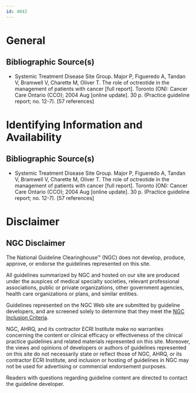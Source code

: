 ```yaml
---
id: 4042
---
```


# General

## Bibliographic Source(s)

- Systemic Treatment Disease Site Group. Major P, Figueredo A, Tandan V, Bramwell V, Charette M, Oliver T. The role of octreotide in the management of patients with cancer [full report]. Toronto (ON): Cancer Care Ontario (CCO); 2004 Aug [online update]. 30 p. (Practice guideline report; no. 12-7). [57 references]

# Identifying Information and Availability

## Bibliographic Source(s)

- Systemic Treatment Disease Site Group. Major P, Figueredo A, Tandan V, Bramwell V, Charette M, Oliver T. The role of octreotide in the management of patients with cancer [full report]. Toronto (ON): Cancer Care Ontario (CCO); 2004 Aug [online update]. 30 p. (Practice guideline report; no. 12-7). [57 references]

# Disclaimer

## NGC Disclaimer

The National Guideline Clearinghouse™ (NGC) does not develop, produce, approve, or endorse the guidelines represented on this site.

All guidelines summarized by NGC and hosted on our site are produced under the auspices of medical specialty societies, relevant professional associations, public or private organizations, other government agencies, health care organizations or plans, and similar entities.

Guidelines represented on the NGC Web site are submitted by guideline developers, and are screened solely to determine that they meet the [NGC Inclusion Criteria](/help-and-about/summaries/inclusion-criteria).

NGC, AHRQ, and its contractor ECRI Institute make no warranties concerning the content or clinical efficacy or effectiveness of the clinical practice guidelines and related materials represented on this site. Moreover, the views and opinions of developers or authors of guidelines represented on this site do not necessarily state or reflect those of NGC, AHRQ, or its contractor ECRI Institute, and inclusion or hosting of guidelines in NGC may not be used for advertising or commercial endorsement purposes.

Readers with questions regarding guideline content are directed to contact the guideline developer.

